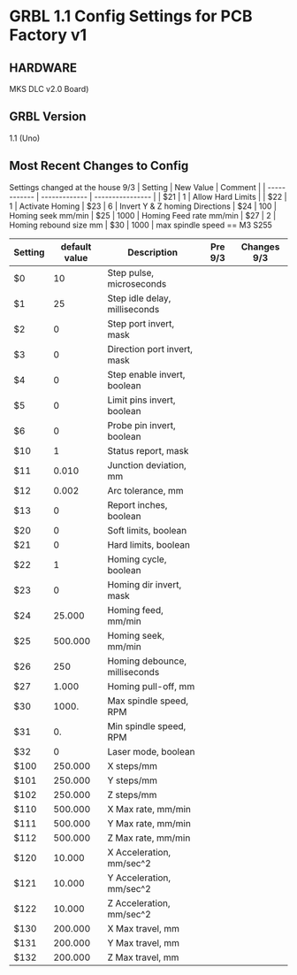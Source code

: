 # GRBL 1.1 Config Settings for PCB Factory v1

## HARDWARE
MKS DLC v2.0 Board)

## GRBL Version
1.1  (Uno)

## Most Recent Changes to Config

Settings changed at the house 9/3
| Setting | New Value | Comment |
| ------------ | ------------- | ---------------- |
| $21 | 1 | Allow Hard Limits |
| $22 | 1 | Activate Homing
| $23 | 6 | Invert Y & Z homing Directions
| $24 | 100 | Homing seek mm/min
| $25 | 1000 | Homing Feed rate mm/min
| $27 | 2 | Homing rebound size mm
| $30 | 1000 | max spindle speed == M3 S255



| Setting | default value | Description |  Pre 9/3 | Changes 9/3 |
| -----------| ---------- | ----------- | --------- | ----------- |
| $0|10 | Step pulse, microseconds            |
| $1|25	|        Step idle delay, milliseconds |
| $2|0	|        Step port invert, mask |
| $3|0	|       Direction port invert, mask |
| $4|0	|        Step enable invert, boolean |
| $5|0	|        Limit pins invert, boolean |
| $6|0	|        Probe pin invert, boolean |
| $10|1	|        Status report, mask |
| $11|0.010	|    Junction deviation, mm |
| $12|0.002	|    Arc tolerance, mm |
| $13|0	 |       Report inches, boolean |
| $20|0	 |       Soft limits, boolean |
| $21|0	 |       Hard limits, boolean  |
| $22|1	 |       Homing cycle, boolean  |
| $23|0	 |       Homing dir invert, mask |
| $24|25.000	|    Homing feed, mm/min |
| $25|500.000	| Homing seek, mm/min   |
| $26|250	    |    Homing debounce, milliseconds |
| $27|1.000	  |  Homing pull-off, mm   |
| $30|1000.	  |  Max spindle speed, RPM  |
| $31|0.	|        Min spindle speed, RPM |
| $32|0	    |    Laser mode, boolean |
| $100|250.000	| X steps/mm |
| $101|250.000	| Y steps/mm |
| $102|250.000	| Z steps/mm |
| $110|500.000	| X Max rate, mm/min |
| $111|500.000	| Y Max rate, mm/min |
| $112|500.000	| Z Max rate, mm/min |
| $120|10.000	 |    X Acceleration, mm/sec^2 |
| $121|10.000	  |  Y Acceleration, mm/sec^2 |
| $122|10.000	  |  Z Acceleration, mm/sec^2 |
| $130|200.000	| X Max travel, mm |
| $131|200.000	| Y Max travel, mm |
| $132|200.000	| Z Max travel, mm |


